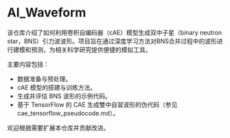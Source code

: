 # AI_Waveform

该仓库介绍了如何利用卷积自编码器（cAE）模型生成双中子星（binary neutron star，BNS）引力波波形。项目旨在通过深度学习方法对BNS合并过程中的波形进行建模和预测，为相关科学研究提供便捷的模拟工具。

主要内容包括：

- 数据准备与预处理。
- cAE 模型的搭建与训练方法。
- 生成并评估 BNS 波形的示例代码。
- 基于 TensorFlow 的 CAE 生成雙中自習波形的伪代码（参见 cae_tensorflow_pseudocode.md）。

欢迎根据需要扩展本仓库并贡献改进。
